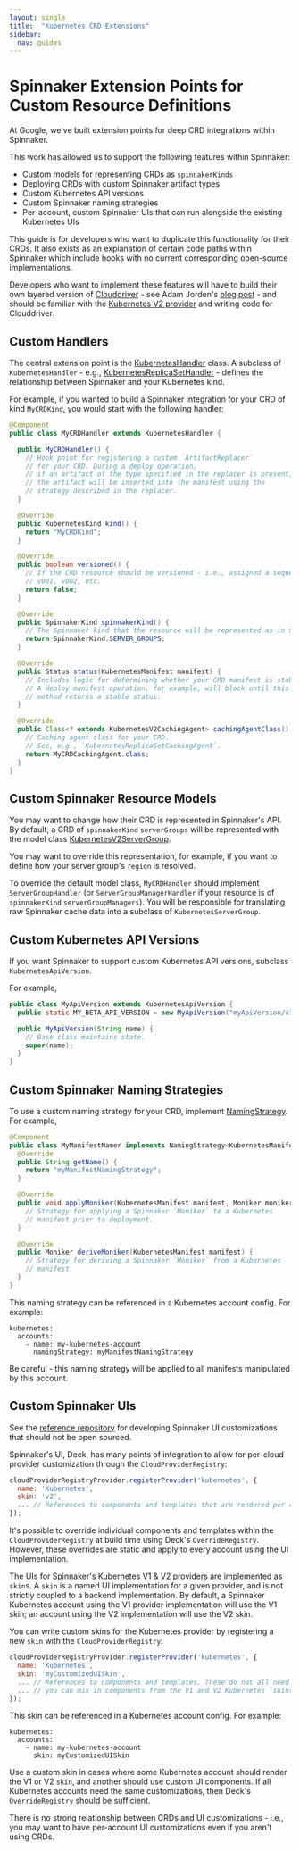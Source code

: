 ```yaml
---
layout: single
title:  "Kubernetes CRD Extensions"
sidebar:
  nav: guides
---
```


# Spinnaker Extension Points for Custom Resource Definitions

At Google, we've built extension points for deep CRD integrations within Spinnaker.

This work has allowed us to support the following features within Spinnaker:

 - Custom models for representing CRDs as `spinnakerKinds`
 - Deploying CRDs with custom Spinnaker artifact types
 - Custom Kubernetes API versions
 - Custom Spinnaker naming strategies
 - Per-account, custom Spinnaker UIs that can run alongside the existing Kubernetes UIs

This guide is for developers who want to duplicate this functionality for their CRDs.
It also exists as an explanation of certain code paths within Spinnaker which include hooks with no current corresponding open-source implementations.

Developers who want to implement these features will have to build their own layered version
of [Clouddriver](https://github.com/spinnaker/clouddriver) -
  see Adam Jorden's [blog post](https://blog.spinnaker.io/scaling-spinnaker-at-netflix-custom-features-and-packaging-e78536d38040) - and should be familiar with the [Kubernetes V2 provider](/reference/providers/kubernetes-v2) and writing code for Clouddriver.

## Custom Handlers

The central extension point is the [KubernetesHandler](https://github.com/spinnaker/clouddriver/blob/master/clouddriver-kubernetes-v2/src/main/java/com/netflix/spinnaker/clouddriver/kubernetes/v2/op/handler/KubernetesHandler.java) class. A subclass of `KubernetesHandler` - e.g., [KubernetesReplicaSetHandler](https://github.com/spinnaker/clouddriver/blob/master/clouddriver-kubernetes-v2/src/main/java/com/netflix/spinnaker/clouddriver/kubernetes/v2/op/handler/KubernetesReplicaSetHandler.java) - defines the
relationship between Spinnaker and your Kubernetes kind.

For example, if you wanted to build a Spinnaker integration for your CRD of kind `MyCRDKind`, you would start with
the following handler:

```java
@Component
public class MyCRDHandler extends KubernetesHandler {

  public MyCRDHandler() {
    // Hook point for registering a custom `ArtifactReplacer`
    // for your CRD. During a deploy operation,
    // if an artifact of the type specified in the replacer is present,
    // the artifact will be inserted into the manifest using the
    // strategy described in the replacer.
  }

  @Override
  public KubernetesKind kind() {
    return "MyCRDKind";
  }

  @Override
  public boolean versioned() {
    // If the CRD resource should be versioned - i.e., assigned a sequence
    // v001, v002, etc.
    return false;
  }

  @Override
  public SpinnakerKind spinnakerKind() {
    // The Spinnaker kind that the resource will be represented as in Spinnaker's API and UI.
    return SpinnakerKind.SERVER_GROUPS;
  }

  @Override
  public Status status(KubernetesManifest manifest) {
    // Includes logic for determining whether your CRD manifest is stable.
    // A deploy manifest operation, for example, will block until this
    // method returns a stable status.
  }

  @Override
  public Class<? extends KubernetesV2CachingAgent> cachingAgentClass() {
    // Caching agent class for your CRD.
    // See, e.g., `KubernetesReplicaSetCachingAgent`.
    return MyCRDCachingAgent.class;
  }
}
```

## Custom Spinnaker Resource Models

You may want to change how their CRD is represented in Spinnaker's API. By default, a CRD of `spinnakerKind` `serverGroups` will
be represented with the model class [KubernetesV2ServerGroup](https://github.com/spinnaker/clouddriver/blob/master/clouddriver-kubernetes-v2/src/main/java/com/netflix/spinnaker/clouddriver/kubernetes/v2/caching/view/model/KubernetesV2ServerGroup.java).

You may want to override this representation, for example, if you want to define how your server group's `region` is resolved.

To override the default model class, `MyCRDHandler` should implement `ServerGroupHandler` (or `ServerGroupManagerHandler` if your
resource is of `spinnakerKind` `serverGroupManagers`). You will be responsible for translating raw Spinnaker cache data into a
subclass of `KubernetesServerGroup`.

## Custom Kubernetes API Versions

If you want Spinnaker to support custom Kubernetes API versions, subclass `KubernetesApiVersion`.

For example,

```java
public class MyApiVersion extends KubernetesApiVersion {
  public static MY_BETA_API_VERSION = new MyApiVersion("myApiVersion/v1beta");

  public MyApiVersion(String name) {
    // Base class maintains state.
    super(name);
  }
}
```

## Custom Spinnaker Naming Strategies

To use a custom naming strategy for your CRD, implement [NamingStrategy](https://github.com/spinnaker/clouddriver/blob/master/clouddriver-core/src/main/groovy/com/netflix/spinnaker/clouddriver/names/NamingStrategy.java). For example,

```java
@Component
public class MyManifestNamer implements NamingStrategy<KubernetesManifest> {
  @Override
  public String getName() {
    return "myManifestNamingStrategy";
  }

  @Override
  public void applyMoniker(KubernetesManifest manifest, Moniker moniker) {
    // Strategy for applying a Spinnaker `Moniker` to a Kubernetes
    // manifest prior to deployment.
  }

  @Override
  public Moniker deriveMoniker(KubernetesManifest manifest) {
    // Strategy for deriving a Spinnaker `Moniker` from a Kubernetes
    // manifest.
  }
}
```

This naming strategy can be referenced in a Kubernetes account config. For example:

```
kubernetes:
  accounts:
    - name: my-kubernetes-account
      namingStrategy: myManifestNamingStrategy
```

Be careful - this naming strategy will be applied to all manifests manipulated by this account.

## Custom Spinnaker UIs

See the [reference repository](https://github.com/spinnaker/deck-customized) for developing Spinnaker UI customizations that
should not be open sourced.

Spinnaker's UI, Deck, has many points of integration to allow for per-cloud provider customization through the `CloudProviderRegistry`:

```javascript
cloudProviderRegistryProvider.registerProvider('kubernetes', {
  name: 'Kubernetes',
  skin: 'v2',
  ... // References to components and templates that are rendered per cloud provider throughout Deck.
});
```

It's possible to override individual components and templates within the `CloudProviderRegistry` at build time
using Deck's `OverrideRegistry`.
However, these overrides are static and apply to every account using the UI implementation.

The UIs for Spinnaker's Kubernetes V1 & V2 providers are implemented as `skin`s. A `skin` is a named UI implementation for a given provider, and
is not strictly coupled to a backend implementation. By default, a Spinnaker Kubernetes account using the V1 provider implementation
will use the V1 skin; an account using the V2 implementation will use the V2 skin.

You can write custom skins for the Kubernetes provider by registering a new `skin` with the `CloudProviderRegistry`:

```javascript
cloudProviderRegistryProvider.registerProvider('kubernetes', {
  name: 'Kubernetes',
  skin: 'myCustomizedUISkin',
  ... // References to components and templates. These do not all need to be custom components -
  ... // you can mix in components from the V1 and V2 Kubernetes `skins`.
});
```

This skin can be referenced in a Kubernetes account config. For example:

```
kubernetes:
  accounts:
    - name: my-kubernetes-account
      skin: myCustomizedUISkin
```

Use a custom skin in cases where some Kubernetes account should render the V1 or V2 `skin`, and another should use custom UI components.
If all Kubernetes accounts need the same customizations, then Deck's `OverrideRegistry` should be sufficient.

There is no strong relationship between CRDs and UI customizations - i.e., you may want to have per-account UI customizations even
if you aren't using CRDs.
